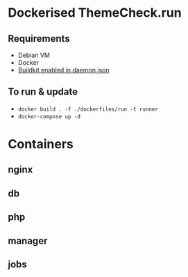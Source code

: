 # Dockerised ThemeCheck.run

## Requirements
 - Debian VM
 - Docker
 - [Buildkit enabled in daemon.json](https://docs.docker.com/develop/develop-images/build_enhancements/#to-enable-buildkit-builds)

## To run & update
 - `docker build . -f ./dockerfiles/run -t runner`
 - `docker-compose up -d`

# Containers
## nginx

## db

## php

## manager

## jobs